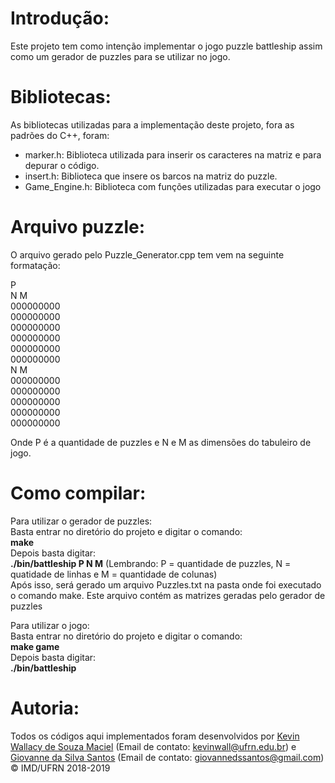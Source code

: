 ﻿# Introdução: #

Este projeto tem como intenção implementar o jogo puzzle battleship assim como um gerador de puzzles para se utilizar no jogo.

# Bibliotecas: #

As bibliotecas utilizadas para a implementação deste projeto, fora as padrões do C++, foram:
- marker.h:
	Biblioteca utilizada para inserir os caracteres na matriz e para depurar o código.
- insert.h: 
	Biblioteca que insere os barcos na matriz do puzzle.
- Game_Engine.h:
	Biblioteca com funções utilizadas para executar o jogo

# Arquivo puzzle: #

O arquivo gerado pelo Puzzle_Generator.cpp tem vem na seguinte formatação:

P<br />
N M <br />
000000000<br />
000000000<br />
000000000<br />
000000000<br />
000000000<br />
000000000<br />
N M<br />
000000000<br />
000000000<br />
000000000<br />
000000000<br />
000000000<br />


Onde P é a quantidade de puzzles e N e M as dimensões do tabuleiro de jogo.

# Como compilar: #

Para utilizar o gerador de puzzles: <br />
Basta entrar no diretório do projeto e digitar o comando: <br />
**make** <br />
Depois basta digitar: <br />
**./bin/battleship P N M** (Lembrando: P = quantidade de puzzles, N = quatidade de linhas e M = quantidade de colunas)<br />
Após isso, será gerado um arquivo Puzzles.txt na pasta onde foi executado o comando make. Este arquivo contém as matrizes geradas pelo gerador de puzzles

Para utilizar o jogo: <br />
Basta entrar no diretório do projeto e digitar o comando: <br />
**make game** <br />
Depois basta digitar: <br />
**./bin/battleship**

# Autoria: #

Todos os códigos aqui implementados foram desenvolvidos por [Kevin Wallacy de Souza Maciel](https://github.com/kevinwall) (Email de contato: <kevinwall@ufrn.edu.br>) e [Giovanne da Silva Santos](https://github.com/GSDante) (Email de contato: <giovannedssantos@gmail.com>) <br />
&copy; IMD/UFRN 2018-2019

